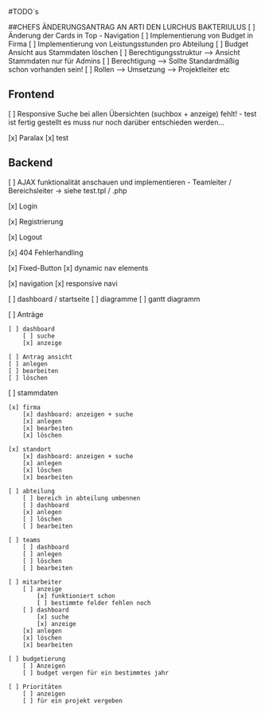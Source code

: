 #TODO´s 

##CHEFS ÄNDERUNGSANTRAG AN ARTI DEN LURCHUS BAKTERIULUS
[ ] Änderung der Cards in Top - Navigation
[ ] Implementierung von Budget in Firma
[ ] Implementierung von Leistungsstunden pro Abteilung
[ ] Budget Ansicht aus Stammdaten löschen
[ ] Berechtigungsstruktur --> Ansicht Stammdaten nur für Admins
[ ] Berechtigung --> Sollte Standardmäßig schon vorhanden sein!
[ ] Rollen --> Umsetzung --> Projektleiter etc

## Frontend

[ ] Responsive Suche bei allen Übersichten (suchbox + anzeige) fehlt!
    - test ist fertig gestellt es muss nur noch darüber entschieden werden...

[x] Paralax
    [x] test

## Backend

[ ] AJAX funktionalität anschauen und implementieren
    - Teamleiter / Bereichsleiter -> siehe test.tpl / .php

[x] Login

[x] Registrierung

[x] Logout

[x] 404 Fehlerhandling

[x] Fixed-Button
    [x] dynamic nav elements

[x] navigation
    [x] responsive navi

[ ] dashboard / startseite
    [ ] diagramme
    [ ] gantt diagramm

[ ] Anträge

    [ ] dashboard
        [ ] suche
        [x] anzeige

    [ ] Antrag ansicht
    [ ] anlegen
    [ ] bearbeiten
    [ ] löschen

[ ] stammdaten

    [x] firma
        [x] dashboard: anzeigen + suche
        [x] anlegen
        [x] bearbeiten
        [x] löschen

    [x] standort
        [x] dashboard: anzeigen + suche
        [x] anlegen
        [x] löschen
        [x] bearbeiten

    [ ] abteilung
        [ ] bereich in abteilung umbennen
        [ ] dashboard
        [x] anlegen
        [ ] löschen
        [ ] bearbeiten

    [ ] teams
        [ ] dashboard
        [ ] anlegen
        [ ] löschen
        [ ] bearbeiten

    [ ] mitarbeiter
        [ ] anzeige
            [x] funktioniert schon
            [ ] bestimmte felder fehlen noch
        [ ] dashboard 
            [x] suche
            [x] anzeige
        [x] anlegen
        [x] löschen
        [x] bearbeiten

    [ ] budgetierung
        [ ] Anzeigen
        [ ] budget vergen für ein bestimmtes jahr

    [ ] Prioritäten
        [ ] anzeigen
        [ ] für ein projekt vergeben